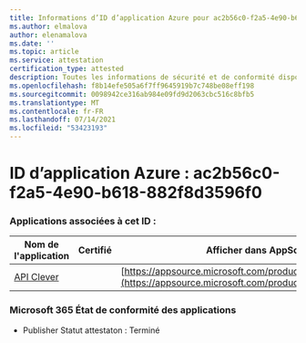 ```yaml
---
title: Informations d’ID d’application Azure pour ac2b56c0-f2a5-4e90-b618-882f8d3596f0
ms.author: elmalova
author: elenamalova
ms.date: ''
ms.topic: article
ms.service: attestation
certification_type: attested
description: Toutes les informations de sécurité et de conformité disponibles pour ac2b56c0-f2a5-4e90-b618-882f8d3596f0.
ms.openlocfilehash: f8b14efe505a6f7ff9645919b7c748be08eff198
ms.sourcegitcommit: 0098942ce316ab984e09fd9d2063cbc516c8bfb5
ms.translationtype: MT
ms.contentlocale: fr-FR
ms.lasthandoff: 07/14/2021
ms.locfileid: "53423193"
---
```

# <a name="azure-app-id-ac2b56c0-f2a5-4e90-b618-882f8d3596f0"></a>ID d’application Azure : ac2b56c0-f2a5-4e90-b618-882f8d3596f0


### <a name="apps-associated-with-this-id"></a>Applications associées à cet ID :
| **Nom de l'application** | **Certifié** | **Afficher dans AppSource** |
|-|-|-|
| [API Clever](https://docs.microsoft.com/en-us/microsoft-365-app-certification/forward/WA200001182) |  | [https://appsource.microsoft.com/product/office/WA200001182](https://appsource.microsoft.com/product/office/WA200001182) |

### <a name="microsoft-365-app-compliance-status"></a>Microsoft 365 État de conformité des applications
- Publisher Statut attestaton : Terminé
